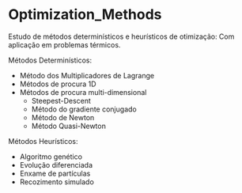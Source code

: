 # Optimization_Methods
Estudo de métodos determinísticos e heurísticos de otimização: Com aplicação em problemas térmicos.

Métodos Determinísticos:
  - Método dos Multiplicadores de Lagrange 
  - Métodos de procura 1D
  - Métodos de procura multi-dimensional
    - Steepest-Descent
    - Método do gradiente conjugado
    - Método de Newton
    - Método Quasi-Newton
    
Métodos Heurísticos:
  - Algoritmo genético
  - Evolução diferenciada
  - Enxame de partículas
  - Recozimento simulado
